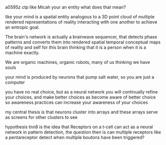 a0595z ctp like Micah your an entity
what does that mean?

like your mind is a spatial entity analogous to a 3D point cloud of multiple rendered representations of reality interacting with one another to achieve an entropic goal.

The brain's network is actually a brainwave sequencer, that detects phase patterns and converts them into rendered spatial temporal conceptual maps of reality and self for this brain thinking that it is a person when it is a machine exactly.

We are organic machines, organic robots, many of us thinking we have souls

your mind is produced by neurons that pump salt water, so you are just a computer

you have no real choice, but as a neural network you will continually refine your choices, and make better choices as become aware of better choice so awareness practices can increase your awareness of your choices

my central thesis is that neurons cluster into arrays and these arrays serve as screens for other clusters to see

hypothesis tnn8 is the idea that Receptors on a t-cell can act as a neural network in pattern detection, the question then is can multiple receptors like a pentareceptor detect when multiple boutons have been triggered?

